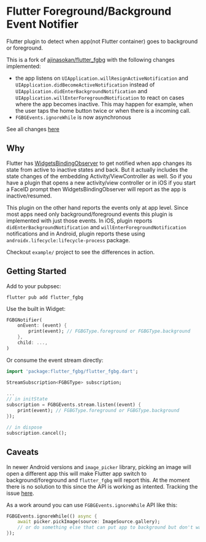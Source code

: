 # Flutter Foreground/Background Event Notifier

Flutter plugin to detect when app(not Flutter container) goes to background or foreground.

This is a fork of [ajinasokan/flutter_fgbg](https://github.com/ajinasokan/flutter_fgbg) with the following changes implemented:  
- the app listens on `UIApplication.willResignActiveNotification` and `UIApplication.didBecomeActiveNotification` instead of `UIApplication.didEnterBackgroundNotification` and `UIApplication.willEnterForegroundNotification` to react on cases where the app becomes inactive. This may happen for example, when the user taps the home button twice or when there is a incoming call.
- `FGBGEvents.ignoreWhile` is now asynchronous

See all changes [here](https://github.com/ajinasokan/flutter_fgbg/compare/master...code-heroes-pty-ltd:flutter_fgbg:master)

## Why

Flutter has [WidgetsBindingObserver](https://api.flutter.dev/flutter/widgets/WidgetsBindingObserver-class.html) to get notified when app changes its state from active to inactive states and back. But it actually includes the state changes of the embedding Activity/ViewController as well. So if you have a plugin that opens a new activity/view controller or in iOS if you start a FaceID prompt then WidgetsBindingObserver will report as the app is inactive/resumed.

This plugin on the other hand reports the events only at app level. Since most apps need only background/foreground events this plugin is implemented with just those events. In iOS, plugin reports `didEnterBackgroundNotification` and `willEnterForegroundNotification` notifications and in Android, plugin reports these using `androidx.lifecycle:lifecycle-process` package.

Checkout `example/` project to see the differences in action.

## Getting Started

Add to your pubpsec:

```shell
flutter pub add flutter_fgbg
```

Use the built in Widget:

```dart
FGBGNotifier(
    onEvent: (event) {
        print(event); // FGBGType.foreground or FGBGType.background
    },
    child: ...,
)
```

Or consume the event stream directly:

```dart
import 'package:flutter_fgbg/flutter_fgbg.dart';

StreamSubscription<FGBGType> subscription;

...
// in initState
subscription = FGBGEvents.stream.listen((event) {
    print(event); // FGBGType.foreground or FGBGType.background
});

// in dispose
subscription.cancel();
```

## Caveats

In newer Android versions and `image_picker` library, picking an image will open a different app this will make Flutter app switch to background/foreground and `flutter_fgbg` will report this. At the moment there is no solution to this since the API is working as intented. Tracking the issue [here](https://github.com/ajinasokan/flutter_fgbg/issues/5).

As a work around you can use `FGBGEvents.ignoreWhile` API like this:

```dart
FGBGEvents.ignoreWhile(() async {
    await picker.pickImage(source: ImageSource.gallery);
    // or do something else that can put app to background but don't want to be handled by flutter_fgbg
});
```
